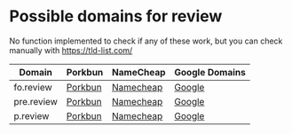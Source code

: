 # Possible domains for review

No function implemented to check if any of these work, but you can check manually with https://tld-list.com/

| Domain | Porkbun | NameCheap | Google Domains |
|---|---|---|---|
| fo.review | [Porkbun](https://porkbun.com/checkout/search?prb=e814663da1&tlds=&idnLanguage=&search=search&q=fo.review) | [Namecheap](https://www.namecheap.com/domains/registration/results/?domain=fo.review) | [Google](https://domains.google.com/registrar/search?searchTerm=fo.review) |
| pre.review | [Porkbun](https://porkbun.com/checkout/search?prb=e814663da1&tlds=&idnLanguage=&search=search&q=pre.review) | [Namecheap](https://www.namecheap.com/domains/registration/results/?domain=pre.review) | [Google](https://domains.google.com/registrar/search?searchTerm=pre.review) |
| p.review | [Porkbun](https://porkbun.com/checkout/search?prb=e814663da1&tlds=&idnLanguage=&search=search&q=p.review) | [Namecheap](https://www.namecheap.com/domains/registration/results/?domain=p.review) | [Google](https://domains.google.com/registrar/search?searchTerm=p.review) |
